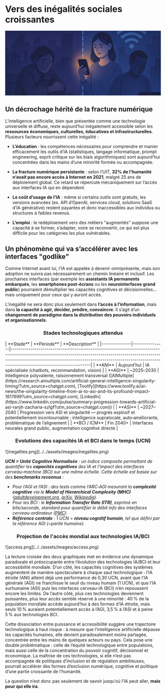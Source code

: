 # Vers des inégalités sociales croissantes
![nsdlabs-rect.png](../../assets/banner/inegalites.png)

## **Un décrochage hérité de la fracture numérique**

L’intelligence artificielle, bien que présentée comme une technologie universelle et diffuse, reste aujourd’hui inégalement accessible selon les **ressources économiques, culturelles, éducatives et infrastructurelles**. Plusieurs facteurs nourrissent cette inégalité :

* **L’éducation** : les compétences nécessaires pour comprendre et manier efficacement les outils d’IA (statistiques, langage informatique, prompt engineering, esprit critique sur les biais algorithmiques) sont aujourd’hui concentrées dans les mains d’une minorité formée ou accompagnée.

* **La fracture numérique persistante** : selon l’UIT, **32% de l’humanité n’avait pas encore accès à Internet en 2021**, malgré 25 ans de déploiement global. Ce retard se répercute mécaniquement sur l’accès aux interfaces IA qui en dépendent.

* **Le coût d’usage de l’IA** : même si certains outils sont gratuits, les versions avancées (ex. API d’OpenAI, services cloud, solutions SaaS d’IA générative) restent payantes et donc inaccessibles aux individus ou structures à faibles revenus.

* **L’emploi** : le redéploiement vers des métiers “augmentés” suppose une capacité à se former, s’adapter, voire se reconvertir, ce qui est plus difficile pour les catégories les plus vulnérables.

## **Un phénomène qui va s’accélérer avec les interfaces "godlike"**

Comme Internet avant lui, l’IA est appelée à devenir omniprésente, mais son adoption ne suivra pas nécessairement un chemin linéaire et inclusif. Les prochaines interfaces (par exemple les **assistants IA permanents embarqués**, les **smartphones post-écrans** ou les **neurointerfaces grand public**) pourraient démultiplier les capacités cognitives et décisionnelles… mais uniquement pour ceux qui y auront accès.

L’inégalité ne sera donc plus seulement dans **l’accès à l’information**, mais dans **la capacité à agir, décider, prédire, convaincre**. Il s’agit d’un **changement de paradigme dans la distribution des pouvoirs individuels et organisationnels**.

<div style="text-align: center;">
<h3>Stades technologiques attendus</h3>
</div>
| **Stade**     | **Période**    | **Description**                                                                                                                                                                                                                                                                  |
|---------------|----------------|----------------------------------------------------------------------------------------------------------------------------------------------------------------------------------------------------------------------------------------------------------------------------------|
| **ANI**       | Aujourd’hui     | IA spécialisée (chatbots, recommandation, vision)                                                                                                                                                                                                                                |
| **AGI**       | ~2025–2030     | Intelligence polyvalente, raisonnement transversal ([AIMultiple](https://research.aimultiple.com/artificial-general-intelligence-singularity-timing/?utm_source=chatgpt.com), [Toolify](https://www.toolify.ai/ai-news/the-singularity-timeline-from-ai-to-asi-and-its-profound-impact-1817699?utm_source=chatgpt.com), [LinkedIn](https://www.linkedin.com/pulse/summary-progression-towards-artificial-asi-ranjit-zacharia-szlgf?utm_source=chatgpt.com)) |
| **ASI**       | ~2027–2040     | Progression vers ASI et singularité — progrès explosif et potentiellement incontournable : intelligence supralocale, auto‑améliorante, problématique de l’alignement                                                                                                          |
| **BCI / ICM** | Fin 2040+      | Interfaces neurales grand public, augmentation cognitive directe                                                                                                                                                                                                                 |

<div style="text-align: center;">
<h3>Evolutions des capacités IA et BCI dans le temps (UCN)</h3>
</div>
![inegalites.png](../../assets/images/inegalites.png)

***UCN \= Unité Cognitive Normalisée** : un indice composite permettant de quantifier les **capacités cognitives** des IA et l’impact des interfaces cerveau-machine (BCI) sur une même échelle. Cette échelle est basée sur des **benchmarks reconnus** :*

* *Pour l’AGI et l’ASI : des tests comme l’ARC‑AGI mesurant la **complexité cognitive** via le **Model of Hierarchical Complexity (MHC)** ([adultdevelopment.org](https://adultdevelopment.org/CommonsEtAl2012.pdf?utm_source=chatgpt.com), [arXiv](https://arxiv.org/abs/2301.00488?utm_source=chatgpt.com), [Wikipedia](https://en.wikipedia.org/wiki/Model_of_hierarchical_complexity?utm_source=chatgpt.com)).*
* *Pour les BCI : le **Information Transfer Rate (ITR)**, exprimé en bits/seconde, standard pour quantifier le débit info des interfaces cerveau-ordinateur ([PMC](https://pmc.ncbi.nlm.nih.gov/articles/PMC4185283/?utm_source=chatgpt.com)).*
* ***Référence centrale** : 1 UCN \= **niveau cognitif humain**, tel que défini par la référence AGI (\~parité humaine).*

<div style="text-align: center;">
<h3>Projection de l'accès mondial aux technologies IA/BCI</h3>
</div>
![access.png](../../assets/images/access.png)

La lecture croisée des deux graphiques met en évidence une dynamique paradoxale et préoccupante entre l’évolution des technologies IA/BCI et leur accessibilité mondiale. D’un côté, les capacités cognitives des systèmes augmentent de manière spectaculaire à chaque saut technologique : l’IA étroite (ANI) atteint déjà une performance de 0,30 UCN, avant que l’IA générale (AGI) ne franchisse le seuil du niveau humain (1 UCN), et que l’IA surhumaine (ASI) puis les interfaces cerveau-IA (BCI) n’en repoussent encore les limites. De l’autre côté, plus ces technologies deviennent puissantes, plus leur accès semble réservé à une minorité : 40 % de la population mondiale accède aujourd’hui à des formes d’IA étroite, mais seuls 10 % auraient potentiellement accès à l’AGI, 3,5 % à l’ASI et à peine 5 % aux technologies BCI.

Cette dissociation entre puissance et accessibilité suggère une trajectoire technologique à haut risque : à mesure que l’intelligence artificielle dépasse les capacités humaines, elle devient paradoxalement moins partagée, concentrée entre les mains de quelques acteurs ou pays. Cela pose une double problématique : celle de l’équité technologique entre populations, mais aussi celle de la concentration du pouvoir cognitif, décisionnel et économique. La maîtrise de ces technologies, si elle n’est pas accompagnée de politiques d’inclusion et de régulation ambitieuses, pourrait accélérer des formes d’exclusion numérique, cognitive et politique d’une partie croissante de l’humanité.

La question n’est donc pas seulement de savoir jusqu’où l’IA peut aller, **mais pour qui elle ira**.

###
